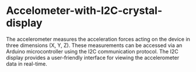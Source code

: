 # Accelometer-with-I2C-crystal-display
The accelerometer measures the acceleration forces acting on the device in three dimensions (X, Y, Z). These measurements can be accessed via an Arduino microcontroller using the I2C communication protocol. The I2C display provides a user-friendly interface for viewing the accelerometer data in real-time.

